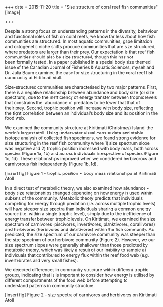 +++
date = 2015-11-20
title = "Size structure of coral reef fish communities"
[image]

+++

Despite a strong focus on understanding patterns in the diversity, behaviour and functional roles of fish on coral reefs, we know far less about how fish communities are structured. In most aquatic communities, gape limitation and ontogenetic niche shifts produce communities that are size structured, where predators are larger than their prey. Our expectation is that reef fish communities should also be size structured, though this has not been formally tested. In a paper published in a special body size themed issue of the Canadian Journal of Fisheries & Aquatic Sciences, myself and Dr. Julia Baum examined the case for size structuring in the coral reef fish community at Kiritimati Atoll.

Size-structured communities are characterised by two major patterns. First, there is a negative relationship between abundance and body size (or size spectrum), due to the inefficiency of energy transfer between trophic levels that constrains the  abundance of predators to be lower that that of their prey. Second, trophic position will increase with body size, reflecting the tight correlation between an individual's body size and its position in the food web.

We examined the community structure at Kiritimati (Christmas) Island, the world's largest atoll. Using underwater visual census data and stable isotope analysis of collected fish specimens, we found strong evidence for size structuring in the reef fish community where 1) size spectrum slope was negative and 2) trophic position increased with body mass, both across species (Figure 1a, 1b) and across individuals irrespective of species (Figure 1c, 1d). These relationships improved when we considered herbivorous and carnivorous fish independently (Figure 1b, 1d).

[insert fig] Figure 1 - trophic position ~ body mass relationships at Kiritimati Atoll

In a direct test of metabolic theory, we also examined how abundance ~ body size relationships changed depending on how energy is used within subsets of the community. Metabolic theory predicts that individuals competing for energy through predation (i.e. across multiple trophic levels) will have steeper size spectra than individuals sharing a common energy source (i.e. within a single trophic level), simply due to the inefficiency of energy transfer between trophic levels. On Kiritimati, we examined the size spectrum of carnivores (piscivores, invertivores, planktivores, corallivores) and herbivores (herbivores and detritivores) within the fish community. As predicted, the size spectrum of our carnivore community was steeper than the size spectrum of our herbivore community (Figure 2). However, we our size spectrum slopes were generally shallower than those predicted by metabolic theory, which was likely a result of our inability to sample all individuals that contributed to energy flux within the reef food web (e.g. invertebrates and very small fishes).

We detected differences in community structure within different trophic groups, indicating that is is important to consider how energy is utilised by different compartments of the food web before attempting to understand patterns in community structure.

[insert fig] Figure 2 - size spectra of carnivores and herbivores on Kiritimati Atoll
